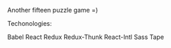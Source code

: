 Another fifteen puzzle game =)

Techonologies:

Babel
React
Redux
Redux-Thunk
React-Intl
Sass
Tape

